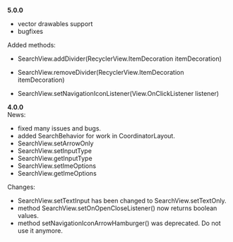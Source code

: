 **5.0.0**
 - vector drawables support
 - bugfixes

Added methods:
 
 - SearchView.addDivider(RecyclerView.ItemDecoration itemDecoration)
 - SearchView.removeDivider(RecyclerView.ItemDecoration itemDecoration)
 
 - SearchView.setNavigationIconListener(View.OnClickListener listener)
 

**4.0.0**  
News:
 - fixed many issues and bugs.
 - added SearchBehavior for work in CoordinatorLayout.
 - SearchView.setArrowOnly
 - SearchView.setInputType
 - SearchView.getInputType
 - SearchView.setImeOptions
 - SearchView.getImeOptions
 
Changes:
 - SearchView.setTextInput has been changed to SearchView.setTextOnly.
 - method SearchView.setOnOpenCloseListener() now returns boolean values.
 - method setNavigationIconArrowHamburger() was deprecated. Do not use it anymore.
